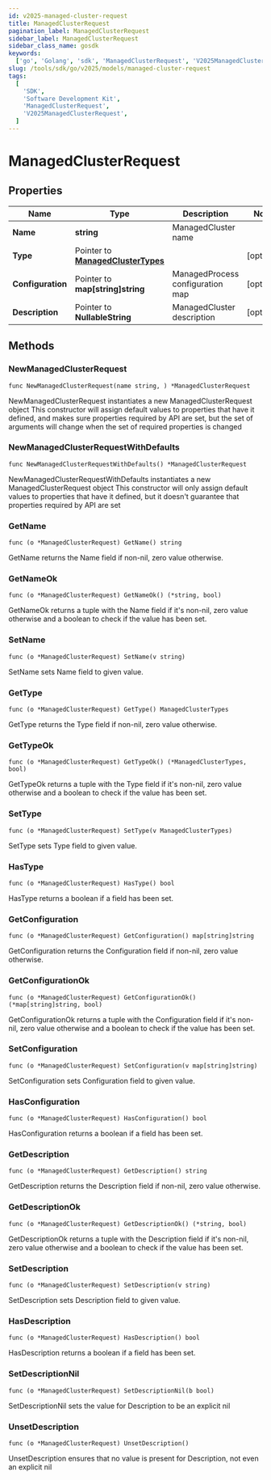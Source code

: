 ```yaml
---
id: v2025-managed-cluster-request
title: ManagedClusterRequest
pagination_label: ManagedClusterRequest
sidebar_label: ManagedClusterRequest
sidebar_class_name: gosdk
keywords:
  ['go', 'Golang', 'sdk', 'ManagedClusterRequest', 'V2025ManagedClusterRequest']
slug: /tools/sdk/go/v2025/models/managed-cluster-request
tags:
  [
    'SDK',
    'Software Development Kit',
    'ManagedClusterRequest',
    'V2025ManagedClusterRequest',
  ]
---
```


# ManagedClusterRequest

## Properties

| Name | Type | Description | Notes |
| --- | --- | --- | --- |
| **Name** | **string** | ManagedCluster name |
| **Type** | Pointer to [**ManagedClusterTypes**](managed-cluster-types) |  | [optional] |
| **Configuration** | Pointer to **map[string]string** | ManagedProcess configuration map | [optional] |
| **Description** | Pointer to **NullableString** | ManagedCluster description | [optional] |

## Methods

### NewManagedClusterRequest

`func NewManagedClusterRequest(name string, ) *ManagedClusterRequest`

NewManagedClusterRequest instantiates a new ManagedClusterRequest object This constructor will assign default values to properties that have it defined, and makes sure properties required by API are set, but the set of arguments will change when the set of required properties is changed

### NewManagedClusterRequestWithDefaults

`func NewManagedClusterRequestWithDefaults() *ManagedClusterRequest`

NewManagedClusterRequestWithDefaults instantiates a new ManagedClusterRequest object This constructor will only assign default values to properties that have it defined, but it doesn't guarantee that properties required by API are set

### GetName

`func (o *ManagedClusterRequest) GetName() string`

GetName returns the Name field if non-nil, zero value otherwise.

### GetNameOk

`func (o *ManagedClusterRequest) GetNameOk() (*string, bool)`

GetNameOk returns a tuple with the Name field if it's non-nil, zero value otherwise and a boolean to check if the value has been set.

### SetName

`func (o *ManagedClusterRequest) SetName(v string)`

SetName sets Name field to given value.

### GetType

`func (o *ManagedClusterRequest) GetType() ManagedClusterTypes`

GetType returns the Type field if non-nil, zero value otherwise.

### GetTypeOk

`func (o *ManagedClusterRequest) GetTypeOk() (*ManagedClusterTypes, bool)`

GetTypeOk returns a tuple with the Type field if it's non-nil, zero value otherwise and a boolean to check if the value has been set.

### SetType

`func (o *ManagedClusterRequest) SetType(v ManagedClusterTypes)`

SetType sets Type field to given value.

### HasType

`func (o *ManagedClusterRequest) HasType() bool`

HasType returns a boolean if a field has been set.

### GetConfiguration

`func (o *ManagedClusterRequest) GetConfiguration() map[string]string`

GetConfiguration returns the Configuration field if non-nil, zero value otherwise.

### GetConfigurationOk

`func (o *ManagedClusterRequest) GetConfigurationOk() (*map[string]string, bool)`

GetConfigurationOk returns a tuple with the Configuration field if it's non-nil, zero value otherwise and a boolean to check if the value has been set.

### SetConfiguration

`func (o *ManagedClusterRequest) SetConfiguration(v map[string]string)`

SetConfiguration sets Configuration field to given value.

### HasConfiguration

`func (o *ManagedClusterRequest) HasConfiguration() bool`

HasConfiguration returns a boolean if a field has been set.

### GetDescription

`func (o *ManagedClusterRequest) GetDescription() string`

GetDescription returns the Description field if non-nil, zero value otherwise.

### GetDescriptionOk

`func (o *ManagedClusterRequest) GetDescriptionOk() (*string, bool)`

GetDescriptionOk returns a tuple with the Description field if it's non-nil, zero value otherwise and a boolean to check if the value has been set.

### SetDescription

`func (o *ManagedClusterRequest) SetDescription(v string)`

SetDescription sets Description field to given value.

### HasDescription

`func (o *ManagedClusterRequest) HasDescription() bool`

HasDescription returns a boolean if a field has been set.

### SetDescriptionNil

`func (o *ManagedClusterRequest) SetDescriptionNil(b bool)`

SetDescriptionNil sets the value for Description to be an explicit nil

### UnsetDescription

`func (o *ManagedClusterRequest) UnsetDescription()`

UnsetDescription ensures that no value is present for Description, not even an explicit nil
